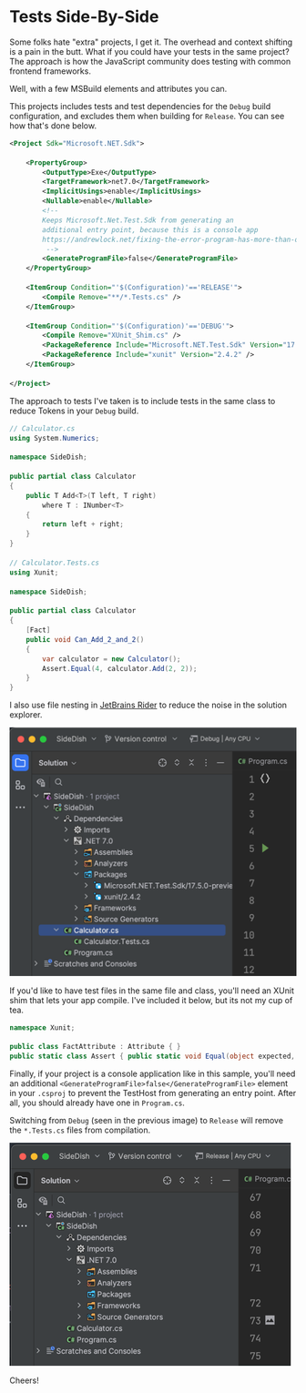 # Tests Side-By-Side

Some folks hate "extra" projects, I get it. The overhead and context shifting is a pain in the butt. What if you could have your tests in the same project? The approach is how the JavaScript community does testing with common frontend frameworks.

Well, with a few MSBuild elements and attributes you can.

This projects includes tests and test dependencies for the `Debug` build configuration, and excludes them when building for `Release`. You can see how that's done below.

```xml
<Project Sdk="Microsoft.NET.Sdk">

    <PropertyGroup>
        <OutputType>Exe</OutputType>
        <TargetFramework>net7.0</TargetFramework>
        <ImplicitUsings>enable</ImplicitUsings>
        <Nullable>enable</Nullable>
        <!-- 
        Keeps Microsoft.Net.Test.Sdk from generating an
        additional entry point, because this is a console app
        https://andrewlock.net/fixing-the-error-program-has-more-than-one-entry-point-defined-for-console-apps-containing-xunit-tests/
         -->
        <GenerateProgramFile>false</GenerateProgramFile>
    </PropertyGroup>
    
    <ItemGroup Condition="'$(Configuration)'=='RELEASE'">
        <Compile Remove="**/*.Tests.cs" />
    </ItemGroup>

    <ItemGroup Condition="'$(Configuration)'=='DEBUG'">
        <Compile Remove="XUnit_Shim.cs" />
        <PackageReference Include="Microsoft.NET.Test.Sdk" Version="17.5.0-preview-20221003-04" />
        <PackageReference Include="xunit" Version="2.4.2" />
    </ItemGroup>

</Project>
```

The approach to tests I've taken is to include tests in the same class to reduce Tokens in your `Debug` build.

```c#
// Calculator.cs
using System.Numerics;

namespace SideDish;

public partial class Calculator
{
    public T Add<T>(T left, T right)
        where T : INumber<T>
    {
        return left + right;
    }
}

// Calculator.Tests.cs
using Xunit;

namespace SideDish;

public partial class Calculator
{
    [Fact]
    public void Can_Add_2_and_2()
    {
        var calculator = new Calculator();
        Assert.Equal(4, calculator.Add(2, 2));
    }
}
```

I also use file nesting in [JetBrains Rider](https://jetbrains.com/rider) to reduce the noise in the solution explorer.

![img_2.png](img_2.png)

If you'd like to have test files in the same file and class, you'll need an XUnit shim that lets your app compile. I've included it below, but its not my cup of tea.

```c#
namespace Xunit;

public class FactAttribute : Attribute { }
public static class Assert { public static void Equal(object expected, object actual) {} }
```

Finally, if your project is a console application like in this sample, you'll need an additional `<GenerateProgramFile>false</GenerateProgramFile>` element in your `.csproj` to prevent the TestHost from generating an entry point. After all, you should already have one in `Program.cs`.

Switching from `Debug` (seen in the previous image) to `Release` will remove the `*.Tests.cs` files from compilation.

![img.png](img.png)

Cheers!